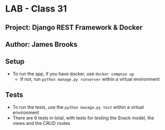 # LAB - Class 31

## Project: Django REST Framework & Docker

## Author: James Brooks

## Setup

- To run the app, if you have docker, use `docker compose up`
  - If not, run `python manage.py runserver` within a virtual environment

## Tests

- To run the tests, use the `python manage.py test` within a virtual environment
- There are 6 tests in total, with tests for testing the Snack model, the views and the CRUD routes
